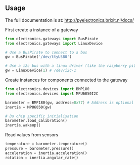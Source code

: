 ## Usage

The full documentation is at: http://pyelectronics.brixit.nl/docs/

First create a instance of a gateway

```python
from electronics.gateways import BusPirate
from electronics.gateways import LinuxDevice

# Use a BusPirate to connect to a bus
gw = BusPirate('/dev/ttyUSB0')

# Use a i2c bus with a linux driver (like the raspberry pi)
gw = LinuxDevice(1) # /dev/i2c-1
```

Create instances for components connected to the gateway

```python
from electronics.devices import BMP180
from electronics.devices import MPU6050I2C

barometer = BMP180(gw, address=0x77) # Address is optional
inertia = MPU6050(gw)

# Do chip specific initialisation
barometer.load_calibration()
inertia.wakeup()
```

Read values from sensors

```python
temperature = barometer.temperature()
pressure = barometer.pressure()
acceleration = inertia.acceleration()
rotation = inertia.angular_rate()
```